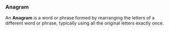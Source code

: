 
### Anagram
An **Anagram** is a word or phrase formed by rearranging the letters of a different word or phrase, typically using all the original letters exactly once.

